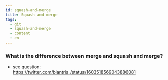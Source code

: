 ```yaml
---
id: squash-and-merge
title: Squash and merge
tags:
  - git
  - squash-and-merge
  - content
  - en
---
```


### What is the difference between merge and squash and merge?
- see question: https://twitter.com/biantris_/status/1603518569043886081